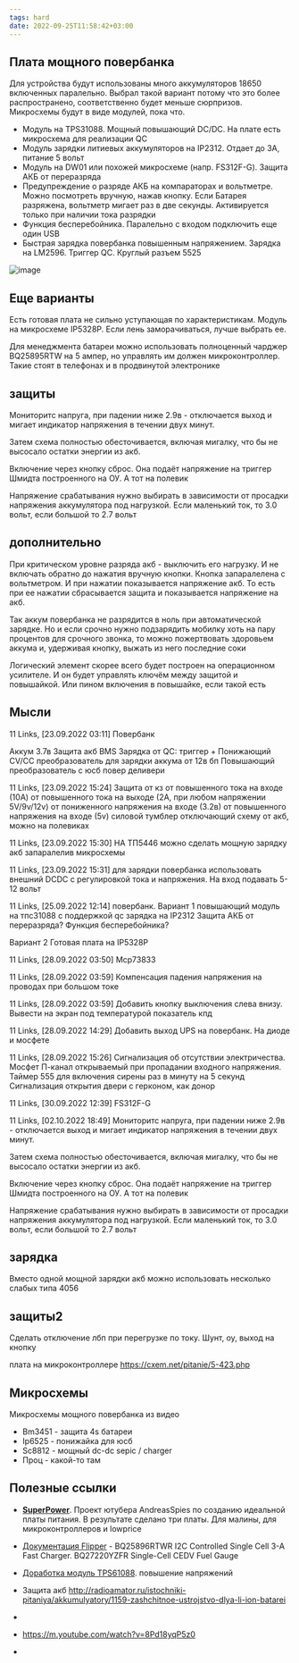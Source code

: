 ```yaml
---
tags: hard
date: 2022-09-25T11:58:42+03:00
---
```


## Плата мощного повербанка
Для устройства будут использованы много аккумуляторов 18650 включенных паралельно. Выбрал такой вариант потому что это более распространено, соответственно будет меньше сюрпризов. Микросхемы будут в виде модулей, пока что.


- Модуль на TPS31088. Мощный повышающий DC/DC. На плате есть микросхема для реализации QC
- Модуль зарядки литиевых аккумуляторов на IP2312. Отдает до 3А, питание 5 вольт
- Модуль на DW01 или похожей микросхеме (напр. FS312F-G). Защита АКБ от переразряда
- Предупреждение о разряде АКБ на компараторах и вольтметре. Можно посмотреть вручную, нажав кнопку. Если Батарея разряжена, вольтметр мигает раз в две секунды. Активируется только при наличии тока разрядки
- Функция бесперебойника. Паралельно с входом подключить еще один USB
- Быстрая зарядка повербанка повышенным напряжением. Зарядка на LM2596. Триггер QC. Круглый разъем 5525

![image](https://user-images.githubusercontent.com/17731587/192786580-7ec0c611-4672-4fa5-9bee-f5cd7e79138c.png)

## Еще варианты
Есть готовая плата не сильно уступающая по характеристикам. Модуль на микросхеме IP5328P. Если лень заморачиваться, лучше выбрать ее.

Для менеджмента батареи можно использовать полноценный чарджер BQ25895RTW на 5 ампер, но управлять им должен микроконтроллер. Такие стоят в телефонах и в продвинутой электронике

## защиты
Мониторитс напруга, при падении ниже 2.9в - отключается выход и мигает индикатор напряжения в течении двух минут. 

Затем схема полностью обесточивается, включая мигалку, что бы не высосало остатки энергии из акб. 

Включение через кнопку сброс. Она подаёт напряжение на триггер Шмидта построенного на ОУ. А тот на полевик


Напряжение срабатывания нужно выбирать в зависимости от просадки напряжения аккумулятора под нагрузкой. Если маленький ток, то 3.0 вольт, если большой то 2.7 вольт

## дополнительно
При критическом уровне разряда акб - выключить его нагрузку. И не включать обратно до нажатия вручную кнопки. Кнопка запаралелена с вольтметром. И при нажатии показывается напряжение акб. То есть при ее нажатии сбрасывается защита и показывается напряжение на акб. 

Так аккум повербанка не разрядится в ноль при автоматической зарядке. Но и если срочно нужно подзарядить мобилку хоть на пару процентов для срочного звонка, то можно пожертвовать здоровьем аккума и, удерживая кнопку, выжать из него последние соки

Логический элемент скорее всего будет построен на операционном усилителе. И он будет управлять ключём между защитой и повышайкой. Или пином включения в повышайке, если такой есть



## Мысли
11 Links, [23.09.2022 03:11]
Повербанк

Аккум 3.7в
Защита акб BMS
Зарядка от QC: триггер  + 
Понижающий CV/CC преобразователь для зарядки аккума от 12в бп
Повышающий преобразователь с юсб повер деливери

11 Links, [23.09.2022 15:24]
Защита от кз
от повышенного тока на входе (10А)
от повышенного тока на выходе (2А, при любом напряжении 5V/9v/12v)
от пониженного напряжения на входе (3.2в)
от повышенного напряжения на входе (5v)
силовой тумблер отключающий схему от акб, можно на полевиках

11 Links, [23.09.2022 15:30]
НА ТП5446 можно сделать мощную зарядку акб запаралелив микросхемы

11 Links, [23.09.2022 15:31]
для зарядки повербанка использовать внешний DCDC с регулировкой тока и напряжения. На вход подавать 5-12 вольт

11 Links, [25.09.2022 12:14]
повербанк. Вариант 1
повышающий модуль на тпс31088 с поддержкой qc
зарядка на IP2312
Защита АКБ от переразряда?
Функция бесперебойника?

Вариант 2
Готовая плата на IP5328P

11 Links, [28.09.2022 03:50]
Mcp73833

11 Links, [28.09.2022 03:59]
Компенсация падения напряжения на проводах при большом токе

11 Links, [28.09.2022 03:59]
Добавить кнопку выключения слева внизу. Вывести на экран под температурой показатель кпд

11 Links, [28.09.2022 14:29]
Добавить выход UPS на повербанк. На диоде и мосфете

11 Links, [28.09.2022 15:26]
Сигнализация об отсутствии электричества. 
Мосфет П-канал открываемый при пропадании входного напряжения.
Таймер 555 для включения сирены раз в минуту на 5 секунд
Сигнализация открытия двери с герконом, как донор

11 Links, [30.09.2022 12:39]
FS312F-G

11 Links, [02.10.2022 18:49]
Мониторитс напруга, при падении ниже 2.9в - отключается выход и мигает индикатор напряжения в течении двух минут. 

Затем схема полностью обесточивается, включая мигалку, что бы не высосало остатки энергии из акб. 

Включение через кнопку сброс. Она подаёт напряжение на триггер Шмидта построенного на ОУ. А тот на полевик


Напряжение срабатывания нужно выбирать в зависимости от просадки напряжения аккумулятора под нагрузкой. Если маленький ток, то 3.0 вольт, если большой то 2.7 вольт



## зарядка
Вместо одной мощной зарядки акб можно использовать несколько слабых типа 4056


## защиты2
Сделать отключение лбп при перегрузке по току. Шунт, оу, выход на кнопку


плата на микроконтроллере
<https://cxem.net/pitanie/5-423.php>

## Микросхемы
Микросхемы мощного повербанка из видео
- Bm3451 - защита 4s батареи
- Ip6525 - понижайка для юсб 
- Sc8812 - мощный dc-dc sepic / charger
- Проц - какой-то там 


## Полезные ссылки
- [**SuperPower**](https://github.com/SensorsIot/SuperPower). Проект ютубера AndreasSpies по созданию идеальной платы питания. В результате сделано три платы. Для малины, для микроконтроллеров и lowprice
- [Документация Flipper](https://docs.flipperzero.one/development/hardware/schematic) - BQ25896RTWR I2C Controlled Single Cell 3-A Fast Charger. BQ27220YZFR Single-Cell CEDV Fuel Gauge
- [Доработка модуль TPS61088](https://youtu.be/UtS0hpmpKGs?t=86). повышение напряжений
- Защита акб <http://radioamator.ru/istochniki-pitaniya/akkumulyatory/1159-zashchitnoe-ustrojstvo-dlya-li-ion-batarei>
- 

- <https://m.youtube.com/watch?v=8Pd18yqP5z0>
- 
